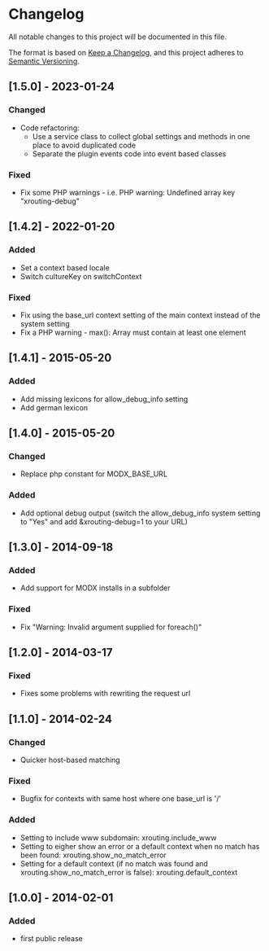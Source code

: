 # Changelog

All notable changes to this project will be documented in this file.

The format is based on [Keep a Changelog](https://keepachangelog.com/en/1.1.0/),
and this project adheres to [Semantic Versioning](https://semver.org/spec/v2.0.0.html).

## [1.5.0] - 2023-01-24

### Changed

- Code refactoring:
  - Use a service class to collect global settings and methods in one place to avoid duplicated code
  - Separate the plugin events code into event based classes

### Fixed

- Fix some PHP warnings - i.e. PHP warning: Undefined array key "xrouting-debug"

## [1.4.2] - 2022-01-20

### Added

- Set a context based locale
- Switch cultureKey on switchContext

### Fixed

- Fix using the base_url context setting of the main context instead of the system setting
- Fix a PHP warning - max(): Array must contain at least one element

## [1.4.1] - 2015-05-20

### Added

- Add missing lexicons for allow_debug_info setting
- Add german lexicon

## [1.4.0] - 2015-05-20

### Changed

- Replace php constant for MODX_BASE_URL

### Added

- Add optional debug output (switch the allow_debug_info system setting to "Yes" and add &xrouting-debug=1 to your URL)

## [1.3.0] - 2014-09-18

### Added

- Add support for MODX installs in a subfolder

### Fixed

- Fix "Warning: Invalid argument supplied for foreach()"

## [1.2.0] - 2014-03-17

### Fixed

- Fixes some problems with rewriting the request url

## [1.1.0] - 2014-02-24

### Changed

- Quicker host-based matching

### Fixed

- Bugfix for contexts with same host where one base_url is '/'

### Added

- Setting to include www subdomain: xrouting.include_www
- Setting to eigher show an error or a default context when no match has been found: xrouting.show_no_match_error
- Setting for a default context (if no match was found and xrouting.show_no_match_error is false): xrouting.default_context

## [1.0.0] - 2014-02-01

### Added

- first public release
